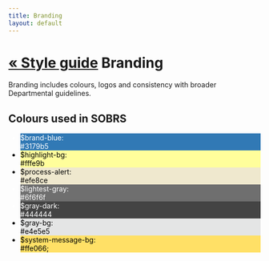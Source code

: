 ```yaml
---
title: Branding
layout: default
---
```

<div class="toc">
	<h1><span><a href="../style-guide.html"> &laquo; Style guide</a></span>
	Branding</h1>
</div>
<div class="description">
	<p>Branding includes colours, logos and consistency with broader Departmental guidelines.</p>
</div>
<h2>Colours used in SOBRS</h2>
<ul>
	<li class="swatch" style="background-color: #3179b5; color: white">$brand-blue: <br>#3179b5</li>
	<li class="swatch" style="background-color: #fffe9b; color: black">$highlight-bg: <br>#fffe9b</li>
	<li class="swatch" style="background-color: #efe8ce; color: black">$process-alert: <br>#efe8ce</li>
	<li class="swatch" style="background-color: #6f6f6f; color: white">$lightest-gray: <br>#6f6f6f</li>
	<li class="swatch" style="background-color: #444444; color: white">$gray-dark: <br>#444444</li>
	<li class="swatch" style="background-color: #e4e5e5; color: black">$gray-bg: <br>#e4e5e5</li>
	<li class="swatch" style="background-color: #ffe066;; color: black">$system-message-bg: <br>#ffe066;</li>
</ul>